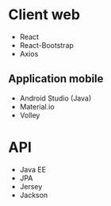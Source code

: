 # Client web

- React
- React-Bootstrap
- Axios

## Application mobile 

- Android Studio (Java)
- Material.io
- Volley

# API

- Java EE
- JPA
- Jersey
- Jackson
